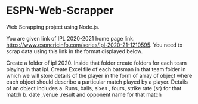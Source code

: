 # ESPN-Web-Scrapper
Web Scrapping project using Node.js.

You are given link of IPL 2020-2021 home page link. https://www.espncricinfo.com/series/ipl-2020-21-1210595. You need to scrap data using this link in the format displayed below.

Create a folder of ipl 2020.
Inside that folder create folders for each team playing in that ipl.
Create Excel file of each batsman in that team folder in which we will store details of the player in the form of array of object where each object should describe a particular match played by a player. Details of an object includes a. Runs, balls, sixes , fours, strike rate (sr) for that match b. date ,venue ,result and opponent name for that match
